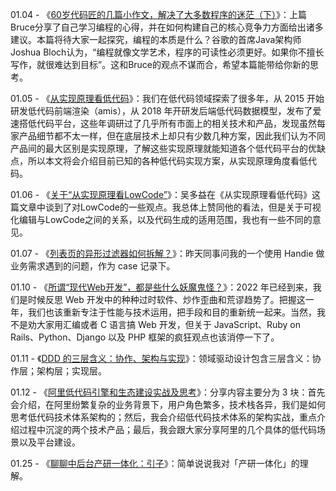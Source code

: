 01.04 - 《[60岁代码匠的几篇小作文，解决了大多数程序的迷茫（下）](https://mp.weixin.qq.com/s/cv3j0D_mBO4ZcOKQ9V_p9g)》：上篇Bruce分享了自己学习编程的心得，并在如何构建自己的核心竞争力方面给出诸多建议。本篇将待大家一起探究，编程的本质是什么？谷歌的首席Java架构师Joshua Bloch认为，“编程就像文学艺术，程序的可读性必须更好。如果你不擅长写作，就很难达到目标”。这和Bruce的观点不谋而合，希望本篇能带给你新的思考。

01.05 - 《[从实现原理看低代码](https://zhuanlan.zhihu.com/p/451340998)》：我们在低代码领域探索了很多年，从 2015 开始研发低代码前端渲染（amis），从 2018 年开研发后端低代码数据模型，发布了爱速搭低代码平台，这些年调研过了几乎所有市面上的相关技术和产品，发现虽然每家产品细节都不太一样，但在底层技术上却只有少数几种方案，因此我们认为不同产品间的最大区别是实现原理，了解这些实现原理就能知道各个低代码平台的优缺点，所以本文将会介绍目前已知的各种低代码实现方案，从实现原理角度看低代码。

01.06 - 《[关于“从实现原理看LowCode”](https://zhuanlan.zhihu.com/p/452251297)》：吴多益在《从实现原理看低代码》这篇文章中谈到了对LowCode的一些观点。我总体上赞同他的看法，但是关于可视化编辑与LowCode之间的关系，以及代码生成的适用范围，我也有一些不同的意见。

01.07 - 《[列表页的异形过滤器如何拆解？](https://ourai.ws/notes/1fop1bpfo/)》：昨天同事问我的一个使用 Handie 做业务需求遇到的问题，作为 case 记录下。

01.10 - 《[所谓“现代Web开发”，都是些什么妖魔鬼怪？](https://mp.weixin.qq.com/s/QNqIeFmiaDV0RSxsovZvgQ)》：2022 年已经到来，我们是时候反思 Web 开发中的种种过时软件、炒作歪曲和荒谬趋势了。把握这一年，我们也该重新专注于性能与技术运用，把手段和目的重新统一起来。当然，我不是劝大家用汇编或者 C 语言搞 Web 开发，但关于 JavaScript、Ruby on Rails、Python、Django 以及 PHP 框架的疯狂观点也该消停一下了。

01.11 - 《[DDD 的三层含义：协作、架构与实现](https://mp.weixin.qq.com/s/Ip20EvxqHKB5S0fXY80qpA)》：领域驱动设计包含三层含义：协作层；架构层；实现层。

01.12 - 《[阿里低代码引擎和生态建设实战及思考](https://mp.weixin.qq.com/s/MI6MrUKKydtnSdO4xq6jwA)》：分享内容主要分为 3 块：首先会介绍，在阿里纷繁复杂的业务背景下，用户角色繁多，技术栈各异，我们是如何思考低代码技术体系架构的；然后，我会介绍低代码技术体系的架构实战，重点介绍过程中沉淀的两个技术产品；最后，我会跟大家分享阿里的几个具体的低代码场景以及平台建设。

01.25 - 《[聊聊中后台产研一体化：引子](https://ourai.ws/posts/integration-of-requirement-and-development-in-my-mind/)》：简单说说我对「产研一体化」的理解。

